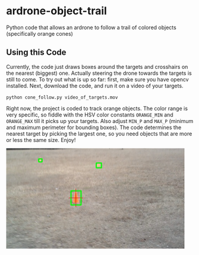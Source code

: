 ardrone-object-trail
====================

Python code that allows an ardrone to follow a trail of colored objects (specifically orange cones)

Using this Code
--------------------

Currently, the code just draws boxes around the targets and crosshairs on the nearest (biggest) one.  Actually steering the drone towards the targets is still to come.  To try out what is up so far:
first, make sure you have opencv installed.  Next, download the code, and run it on a video of your targets.  
<pre><code>python cone_follow.py video_of_targets.mov</code></pre>
Right now, the project is coded to track orange objects.  The color range is very specific, so fiddle with the HSV color constants <code>ORANGE_MIN</code> and <code>ORANGE_MAX</code> till it picks up your targets.  Also adjust <code>MIN_P</code> and <code>MAX_P</code> (minimum and maximum perimeter for bounding boxes).  The code determines the nearest target by picking the largest one, so you need objects that are more or less the same size.  Enjoy!

![example pic](test.jpg "Tracker at work")
